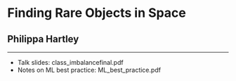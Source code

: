 
# Finding Rare Objects in Space
## Philippa Hartley

---

- Talk slides: class_imbalancefinal.pdf
- Notes on ML best practice: ML_best_practice.pdf
